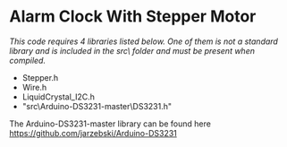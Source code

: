 # Alarm Clock With Stepper Motor

*This code requires 4 libraries listed below.  One of them is not a standard library and is included in the src\ folder and must be present when compiled.*
* Stepper.h
* Wire.h
* LiquidCrystal_I2C.h
* "src\Arduino-DS3231-master\DS3231.h"

The Arduino-DS3231-master library can be found here https://github.com/jarzebski/Arduino-DS3231
